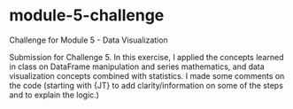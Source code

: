 # module-5-challenge
Challenge for Module 5 - Data Visualization

Submission for Challenge 5. 
In this exercise, I applied the concepts learned in class on DataFrame manipulation and series mathematics, and data visualization concepts combined with statistics.
I made some comments on the code (starting with {JT} to add clarity/information on some of the steps and to explain the logic.)
